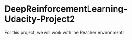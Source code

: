 # DeepReinforcementLearning-Udacity-Project2
For this project, we will work with the Reacher environment!
